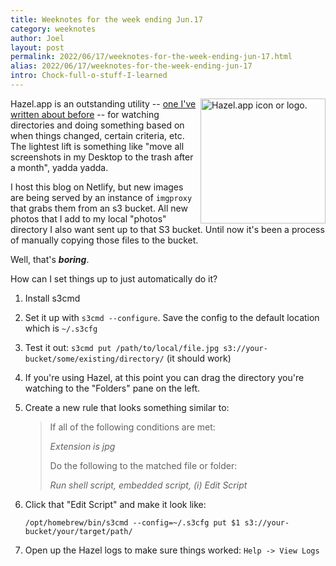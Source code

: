 ```yaml
---
title: Weeknotes for the week ending Jun.17
category: weeknotes
author: Joel
layout: post
permalink: 2022/06/17/weeknotes-for-the-week-ending-jun-17.html
alias: 2022/06/17/weeknotes-for-the-week-ending-jun-17
intro: Chock-full-o-stuff-I-learned
---
```


<img src="{% imgproxy_url path: '/images/hazel.png', width: 400 %}" alt="Hazel.app icon or logo." width="200" height="200" align="right"> Hazel.app is an outstanding utility -- [one I've written about before](/2014/03/30/auto-delivering-your-downloaded-kindle-books.html) -- for watching directories and doing something based on when things changed, certain criteria, etc. The lightest lift is something like "move all screenshots in my Desktop to the trash after a month", yadda yadda.

I host this blog on Netlify, but new images are being served by an instance of `imgproxy` that grabs them from an s3 bucket. All new photos that I add to my local "photos" directory I also want sent up to that S3 bucket. Until now it's been a process of manually copying those files to the bucket.

Well, that's ***boring***.

How can I set things up to just automatically do it?

1. Install s3cmd
2. Set it up with `s3cmd --configure`. Save the config to the default location which is `~/.s3cfg`
3. Test it out: `s3cmd put /path/to/local/file.jpg s3://your-bucket/some/existing/directory/` (it should work)
4. If you're using Hazel, at this point you can drag the directory you're watching to the "Folders" pane on the left.
5. Create a new rule that looks something similar to:

   > If all of the following conditions are met:
   >
   >   _Extension is jpg_
   >
   > Do the following to the matched file or folder:
   >
   >   _Run shell script, embedded script, (i) Edit Script_

6. Click that "Edit Script" and make it look like:

   ```
   /opt/homebrew/bin/s3cmd --config=~/.s3cfg put $1 s3://your-bucket/your/target/path/
   ```

7. Open up the Hazel logs to make sure things worked: `Help -> View Logs`
